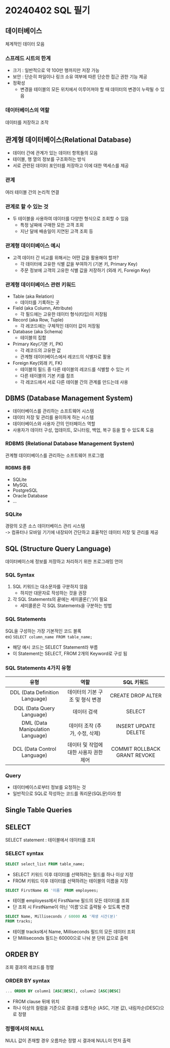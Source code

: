 # 20240402 SQL 필기

## 데이터베이스
체계적인 데이터 모음

### 스프레드 시트의 한계
- 크기 : 일반적으로 약 100만 행까지만 저장 가능
- 보안 : 단순히 파일이나 링크 소유 여부에 따른 단순한 접근 권한 기능 제공
- 정확성
  - 변경을 테이블의 모든 위치에서 이루어져야 할 때 데이터의 변경이 누락될 수 있음

### 데이터베이스의 역할
데이터를 저장하고 조작

## 관계형 데이터베이스(Relational Database)
- 데이터 간에 관계가 있는 데이터 항목들의 모음
- 테이블, 행 열의 정보를 구조화하는 방식
- 서로 관련된 데이터 포인터를 저장하고 이에 대한 액세스를 제공

### 관계
여러 테이블 간의 논리적 연결

### 관계로 할 수 있는 것
- 두 테이블을 사용하여 데이터를 다양한 형식으로 조회할 수 있음
  - 특정 날짜에 구매한 모든 고객 조회
  - 지난 달에 배송일이 지연된 고객 조회 등

### 관계형 데이터베이스 예시
- 고객 데이터 간 비교를 위해서는 어떤 값을 활용해야 할까?
  - 각 데이터에 고유한 식별 값을 부여하기 (기본 키, Primary Key)
  - 주문 정보에 고객의 고유한 식별 값을 저장하기 (외래 키, Foreign Key)

### 관계형 데이터베이스 관련 키워드
- Table (aka Relation)
  - 데이터를 기록하는 곳
- Field (aka Column, Attribute)
  - 각 필드에는 고유한 데이터 형식(타입)이 저장됨
- Record (aka Row,  Tuple)
  - 각 레코드에는 구체적인 데이터 값이 저장됨
- Database (aka Schema)
  - 테이블의 집합
- Primary Key(기본 키, PK)
  - 각 레코드의 고유한 값
  - 관계형 데이터베이스에서 레코드의 식별자로 활용
- Foreign Key(외래 키, FK)
  - 테이블의 필드 중 다른 테이블의 레코드를 식별할 수 있는 키
  - 다른 테이블의 기본 키를 참조
  - 각 레코드에서 서로 다른 테이블 간의 관계를 만드는데 사용

## DBMS (Database Management System)
- 데이터베이스를 관리하는 소프트웨어 시스템
- 데이터 저장 및 관리를 용이하게 하는 시스템
- 데이터베이스와 사용자 간의 인터페이스 역할
- 사용자가 데이터 구성, 업데이트, 모니터링, 백업, 복구 등을 할 수 있도록 도움

### RDBMS (Relational Database Management System)
관계형 데이터베이스를 관리하는 소프트웨어 프로그램

#### RDBMS 종류
- SQLite
- MySQL
- PostgreSQL
- Oracle Database
- ...

### SQLite
경랑의 오픈 소스 데이터베이스 관리 시스템  
-> 컴퓨터나 모바일 기기에 내장되어 간단하고 효율적인 데이터 저장 및 관리를 제공

## SQL (Structure Query Language)
데이터베이스에 정보를 저장하고 처리하기 위한 프로그래밍 언어

### SQL Syntax
1. SQL 키워드는 대소문자를 구분하지 않음
    - 하지만 대문자로 작성하는 것을 권장
2. 각 SQL Statements의 끝에는 세미콜론(';')이 필요
    - 세미콜론은 각 SQL Statements을 구분하는 방법

### SQL Statements
SQL을 구성하는 가장 기본적인 코드 블록  
ex) `SELECT column_name FROM table_name;`  
- 해당 예시 코드는 SELECT Statement라 부름
- 이 Statement는 SELECT, FROM 2개의 Keyword로 구성 됨

### SQL Statements 4가지 유형
|유형|역할|SQL 키워드|
|:--:|:--:|:--:|
|DDL  (Data Definition Language)|데이터의 기본 구조 및 형식 변경|CREATE  DROP  ALTER|
|DQL  (Data Query Language)|데이터 검색|SELECT|
|DML  (Data Manipulation Language)|데이터 조작  (추가, 수정, 삭제)|INSERT  UPDATE  DELETE|
|DCL  (Data Control Language)|데이터 및 작업에 대한 사용자 권한 제어|COMMIT  ROLLBACK  GRANT  REVOKE|

### Query
- 데이터베이스로부터 정보를 요청하는 것
- 일반적으로 SQL로 작성하는 코드를 쿼리문(SQL문)이라 함

## Single Table Queries

## SELECT
SELECT statement : 테이블에서 데이터를 조회

### SELECT syntax
```SQL
SELECT select_list FROM table_name;
```
- SELECT 키워드 이후 데이터를 선택하려는 필드를 하나 이상 지정
- FROM 키워드 이후 데이터를 선택하려는 테이블의 이름을 지정

```SQL
SELECT FirstName AS '이름' FROM employees;
```
- 테이블 employess에서 FirstName 필드의 모든 데이터를 조회
- 단 조회 시 FirstName이 아닌 '이름'으로 출력될 수 있도록 변경

```SQL
SELECT Name, Milliseconds / 60000 AS '재생 시간(분)'
FROM tracks;
```
- 테이블 tracks에서 Name, Milliseconds 필드의 모든 데이터 조회
- 단 Milliseconds 필드는 60000으로 나눠 분 단위 값으로 출력

## ORDER BY
조회 결과의 레코드를 정렬

### ORDER BY syntax
```SQL
... ORDER BY column1 [ASC|DESC], column2 [ASC|DESC]
```
- FROM clause 뒤에 위치
- 하나 이상의 컬럼을 기준으로 결과를 오름차순 (ASC, 기본 값), 내림차순(DESC)으로 정렬

### 정렬에서의 NULL
NULL 값이 존재할 경우 오름차순 정렬 시 결과에 NULL이 먼저 출력